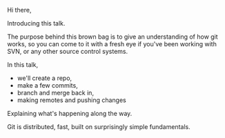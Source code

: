 Hi there,

Introducing this talk.

The purpose behind this brown bag is to give an understanding of how git
works, so you can come to it with a fresh eye if you've been working
with SVN, or any other source control systems.

In this talk, 

 * we'll create a repo, 
 * make a few commits, 
 * branch and merge back in, 
 * making remotes and pushing changes

Explaining what's happening along the way.


Git is distributed, fast, built on surprisingly simple fundamentals.




